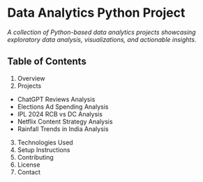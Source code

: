 # Data Analytics Python Project
*A collection of Python-based data analytics projects showcasing exploratory data analysis, visualizations, and actionable insights.*

## Table of Contents
1. Overview
2. Projects
- ChatGPT Reviews Analysis
- Elections Ad Spending Analysis
- IPL 2024 RCB vs DC Analysis
- Netflix Content Strategy Analysis
- Rainfall Trends in India Analysis
3. Technologies Used
4. Setup Instructions
5. Contributing
6. License
7. Contact
